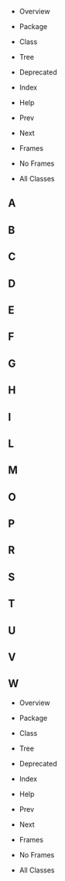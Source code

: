 - Overview
- Package
- Class
- Tree
- Deprecated
- Index
- Help

- Prev
- Next

- Frames
- No Frames

- All Classes

## A

## B

## C

## D

## E

## F

## G

## H

## I

## L

## M

## O

## P

## R

## S

## T

## U

## V

## W

- Overview
- Package
- Class
- Tree
- Deprecated
- Index
- Help

- Prev
- Next

- Frames
- No Frames

- All Classes